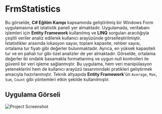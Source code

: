 # FrmStatistics

Bu görselde, **C# Eğitim Kampı** kapsamında geliştirilmiş bir Windows Form uygulamasına ait istatistik paneli yer almaktadır. Uygulamada, veritabanı işlemleri için **Entity Framework** kullanılmış ve **LINQ** sorguları aracılığıyla çeşitli veriler analiz edilerek kullanıcı arayüzünde görselleştirilmiştir. İstatistikler arasında lokasyon sayısı, toplam kapasite, rehber sayısı, ortalama tur fiyatı gibi değerler bulunmaktadır. Ayrıca, en yüksek kapasiteli tur ve en pahalı tur gibi özel analizler de yer almaktadır. Görselde, ortalama değerler iki ondalık basamakla formatlanmış ve uygun null kontrolleri ile güvenli bir veri işleme sağlanmıştır. Bu uygulama, hem veri manipülasyon yeteneklerini hem de kullanıcı arayüzü tasarımındaki pratikleri geliştirmek amacıyla hazırlanmıştır. Teknik altyapıda **Entity Framework**'ün `Average`, `Max`, `Sum`, `Count` gibi yöntemleri etkin şekilde kullanılmıştır.

## Uygulama Görseli

![Project Screenshot](./ProjectImages/ekran-goruntusu.png)
